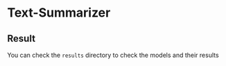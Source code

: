 # Text-Summarizer

## Result
You can check the `results` directory to check the models and their results
